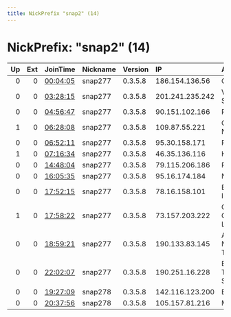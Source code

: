 ```yaml
---
title: NickPrefix "snap2" (14)
---
```


# NickPrefix: "snap2" (14)

|   Up |   Ext | JoinTime                                                                                            | Nickname   | Version   | IP              | AS                                       | CC   |   ORp |   Dirp | OS    | Contact   |   eFamMembers |
|-----:|------:|:----------------------------------------------------------------------------------------------------|:-----------|:----------|:----------------|:-----------------------------------------|:-----|------:|-------:|:------|:----------|--------------:|
|    0 |     0 | [00:04:05](https://metrics.torproject.org/rs.html#details/4FEFC91BC2AEC3581219C2F0339C940862AF31AB) | snap277    | 0.3.5.8   | 186.154.136.56  | Colombia                                 | co   | 42881 |      0 | Linux | None      |             1 |
|    0 |     0 | [03:28:15](https://metrics.torproject.org/rs.html#details/33BB0241CAA13CF37076F719E1CF57FED0E72EFE) | snap277    | 0.3.5.8   | 201.241.235.242 | VTR BANDA ANCHA S.A.                     | cl   | 41653 |      0 | Linux | None      |             1 |
|    0 |     0 | [04:56:47](https://metrics.torproject.org/rs.html#details/49CD1EF8CD4AE773C42372D15BF5A284808F79C5) | snap277    | 0.3.5.8   | 90.151.102.166  | Rostelecom                               | ru   | 43045 |      0 | Linux | None      |             1 |
|    1 |     0 | [06:28:08](https://metrics.torproject.org/rs.html#details/2AA68FAD1704D84E2EF64E2A68E44FA17CB23EC9) | snap277    | 0.3.5.8   | 109.87.55.221   | Content Delivery Network Ltd             | ua   | 45407 |      0 | Linux | None      |             1 |
|    0 |     0 | [06:52:11](https://metrics.torproject.org/rs.html#details/79C4773B8DC72C998DBE6160D63984BF91603F14) | snap277    | 0.3.5.8   | 95.30.158.171   | PVimpelCom                               | ru   | 40885 |      0 | Linux | None      |             1 |
|    1 |     0 | [07:16:34](https://metrics.torproject.org/rs.html#details/1AFEC75D6402D496A2C9CE46964480092A62FCB7) | snap277    | 0.3.5.8   | 46.35.136.116   | HT d.o.o. Mostar                         | ba   | 39707 |      0 | Linux | None      |             1 |
|    0 |     0 | [14:48:04](https://metrics.torproject.org/rs.html#details/263E02E2E1C7102A01DF33779A59EEAE95AC8EEA) | snap277    | 0.3.5.8   | 79.115.206.186  | RCS &amp; RDS                            | ro   | 38071 |      0 | Linux | None      |             1 |
|    0 |     0 | [16:05:35](https://metrics.torproject.org/rs.html#details/A7AA65ABAC6B4F6D22B6C78892445710C197A137) | snap277    | 0.3.5.8   | 95.16.174.184   | None                                     | es   | 44711 |      0 | Linux | None      |             1 |
|    0 |     0 | [17:52:15](https://metrics.torproject.org/rs.html#details/002174E46A32767A2548EC82DAD6A4D9AABCD099) | snap277    | 0.3.5.8   | 78.16.158.101   | BT Communications Ireland Limited        | ie   | 38287 |      0 | Linux | None      |             1 |
|    1 |     0 | [17:58:22](https://metrics.torproject.org/rs.html#details/78FA15AB1DE64305C1C1D76E7E9139F61FDEEEDE) | snap277    | 0.3.5.8   | 73.157.203.222  | Comcast Cable Communications, LLC        | us   | 45055 |      0 | Linux | None      |             1 |
|    0 |     0 | [18:59:21](https://metrics.torproject.org/rs.html#details/29E67EBE081FBB5AC6A842470C3801DA41A45034) | snap277    | 0.3.5.8   | 190.133.83.145  | Administracion Nacional de Telecomunicac | uy   | 44219 |      0 | Linux | None      |             1 |
|    0 |     0 | [22:02:07](https://metrics.torproject.org/rs.html#details/22CCC7265F49B68D619ABAED4075862AD84A72EA) | snap277    | 0.3.5.8   | 190.251.16.228  | EPM Telecomunicaciones S.A. E.S.P.       | co   | 33529 |      0 | Linux | None      |             1 |
|    0 |     0 | [19:27:09](https://metrics.torproject.org/rs.html#details/A2142184812E9E4EE4B22801BABF1111CEABDE3D) | snap278    | 0.3.5.8   | 142.116.123.200 | Bell Canada                              | ca   | 36983 |      0 | Linux | None      |             1 |
|    0 |     0 | [20:37:56](https://metrics.torproject.org/rs.html#details/7C9E24510DF2C7B4D0E58A180D5ABDA1C27CA6AC) | snap278    | 0.3.5.8   | 105.157.81.216  | MT-MPLS                                  | ma   | 42407 |      0 | Linux | None      |             1 |
